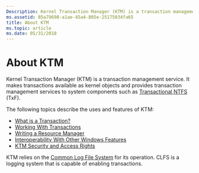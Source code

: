 ```yaml
---
Description: Kernel Transaction Manager (KTM) is a transaction management service. It makes transactions available as kernel objects and provides transaction management services to system components such as Transactional NTFS (TxF).
ms.assetid: 85a79698-a1ae-45a4-805e-25175034fa65
title: About KTM
ms.topic: article
ms.date: 05/31/2018
---
```


# About KTM

Kernel Transaction Manager (KTM) is a transaction management service. It makes transactions available as kernel objects and provides transaction management services to system components such as [Transactional NTFS](https://msdn.microsoft.com/library/windows/desktop/bb968806) (TxF).

The following topics describe the uses and features of KTM:

-   [What is a Transaction?](what-is-a-transaction.md)
-   [Working With Transactions](programming-model.md)
-   [Writing a Resource Manager](writing-a-resource-manager.md)
-   [Interoperability With Other Windows Features](interoperability-with-other-windows-features.md)
-   [KTM Security and Access Rights](ktm-security-and-access-rights.md)

KTM relies on the [Common Log File System](https://msdn.microsoft.com/library/windows/desktop/bb986747) for its operation. CLFS is a logging system that is capable of enabling transactions.

 

 




